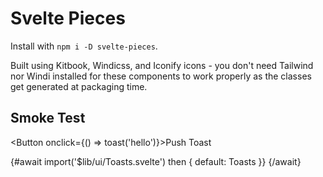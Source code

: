 <script lang="ts">
	import Button from '$lib/ui/Button.svelte';
	import { toast } from '$lib/ui/Toasts.svelte';
</script>

# Svelte Pieces

Install with `npm i -D svelte-pieces`.

Built using Kitbook, Windicss, and Iconify icons - you don't need Tailwind nor Windi installed for these components to work properly as the classes get generated at packaging time.

## Smoke Test
<Button onclick={() => toast('hello')}>Push Toast</Button>

{#await import('$lib/ui/Toasts.svelte') then { default: Toasts }}
	<Toasts />
{/await}

